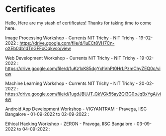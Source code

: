 # Certificates

Hello, Here are my stash of certificates! Thanks for taking time to come here.

Image Processing Workshop - Currents NIT Trichy - NIT Trichy - 19-02-2022 :   https://drive.google.com/file/d/1uECt8VH7Cn-oXEb0db1dTnGFFxOqkvso/view

Web Development Workshop  - Currents NIT Trichy - NIT Trichy - 19-02-2022 : https://drive.google.com/file/d/1uKz1xK85dgYxhVnPt0HrLPzmChyZEQ0c/view

Machine Learning Workshop - Currents NIT Trichy - NIT Trichy - 20-02-2022 : https://drive.google.com/file/d/1ugdJBUJT_QkVGk55ay2Ql3G0pJqBxYgA/view

Android App Development Workshop  - VIGYANTRAM - Pravega, IISC Bangalore - 01-09-2022 to 02-09-2022 : 

Ethical Hacking Workshop          - ZERON      - Pravega, IISC Bangalore - 03-09-2022 to 04-09-2022 : 
